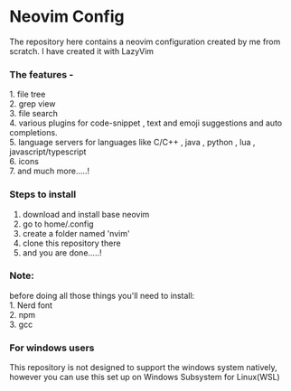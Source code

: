 <h1>Neovim Config</h1>
The repository here contains a neovim configuration created by me from scratch.
I have created it with LazyVim

<h3>The features -</h3>
1. file tree<br>
2. grep view<br>
3. file search<br>
4. various plugins for code-snippet , text and emoji suggestions and auto completions.<br>
5. language servers for languages like C/C++ , java , python , lua , javascript/typescript<br>
6. icons<br>
7. and much more.....!

<h3>Steps to install</h3>

1. download and install base neovim<br>
2. go to home/.config<br>
3. create a folder named 'nvim'<br>
4. clone this repository there
5. and you are done.....!

<h3>Note:</h3>
before doing all those things you'll need to install:<br>
1. Nerd font<br>
2. npm<br>
3. gcc<br>

<h3>For windows users</h3>
This repository is not designed to support the windows system natively, however you can use this set up on Windows Subsystem for Linux(WSL)
      
